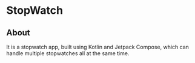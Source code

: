 # StopWatch
## About
It is a stopwatch app, built using Kotlin and Jetpack Compose, which can handle multiple stopwatches all at the same time.